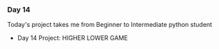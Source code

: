### Day 14

Today's project takes me from Beginner to Intermediate python student

- Day 14 Project: HIGHER LOWER GAME
